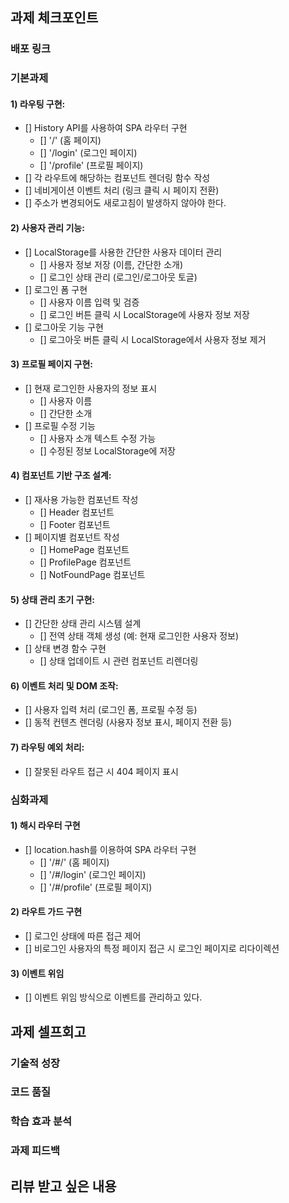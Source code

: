 ## 과제 체크포인트

### 배포 링크

<!--
배포 링크를 적어주세요
예시: https://<username>.github.io/front-5th-chapter1-1/

배포가 완료되지 않으면 과제를 통과할 수 없습니다.
배포 후에 정상 작동하는지 확인해주세요.
-->


### 기본과제

#### 1) 라우팅 구현:
- [] History API를 사용하여 SPA 라우터 구현
  - [] '/' (홈 페이지)
  - [] '/login' (로그인 페이지)
  - [] '/profile' (프로필 페이지)
- [] 각 라우트에 해당하는 컴포넌트 렌더링 함수 작성
- [] 네비게이션 이벤트 처리 (링크 클릭 시 페이지 전환)
- [] 주소가 변경되어도 새로고침이 발생하지 않아야 한다.

#### 2) 사용자 관리 기능:
- [] LocalStorage를 사용한 간단한 사용자 데이터 관리
  - [] 사용자 정보 저장 (이름, 간단한 소개)
  - [] 로그인 상태 관리 (로그인/로그아웃 토글)
- [] 로그인 폼 구현
  - [] 사용자 이름 입력 및 검증
  - [] 로그인 버튼 클릭 시 LocalStorage에 사용자 정보 저장
- [] 로그아웃 기능 구현
  - [] 로그아웃 버튼 클릭 시 LocalStorage에서 사용자 정보 제거

#### 3) 프로필 페이지 구현:
- [] 현재 로그인한 사용자의 정보 표시
  - [] 사용자 이름
  - [] 간단한 소개
- [] 프로필 수정 기능
  - [] 사용자 소개 텍스트 수정 가능
  - [] 수정된 정보 LocalStorage에 저장

#### 4) 컴포넌트 기반 구조 설계:
- [] 재사용 가능한 컴포넌트 작성
  - [] Header 컴포넌트
  - [] Footer 컴포넌트
- [] 페이지별 컴포넌트 작성
  - [] HomePage 컴포넌트
  - [] ProfilePage 컴포넌트
  - [] NotFoundPage 컴포넌트

#### 5) 상태 관리 초기 구현:
- [] 간단한 상태 관리 시스템 설계
  - [] 전역 상태 객체 생성 (예: 현재 로그인한 사용자 정보)
- [] 상태 변경 함수 구현
  - [] 상태 업데이트 시 관련 컴포넌트 리렌더링

#### 6) 이벤트 처리 및 DOM 조작:
- [] 사용자 입력 처리 (로그인 폼, 프로필 수정 등)
- [] 동적 컨텐츠 렌더링 (사용자 정보 표시, 페이지 전환 등)

#### 7) 라우팅 예외 처리:
- [] 잘못된 라우트 접근 시 404 페이지 표시

### 심화과제

#### 1) 해시 라우터 구현
- [] location.hash를 이용하여 SPA 라우터 구현
  - [] '/#/' (홈 페이지)
  - [] '/#/login' (로그인 페이지) 
  - [] '/#/profile' (프로필 페이지)
 
#### 2) 라우트 가드 구현
- [] 로그인 상태에 따른 접근 제어
- [] 비로그인 사용자의 특정 페이지 접근 시 로그인 페이지로 리다이렉션

#### 3) 이벤트 위임

- [] 이벤트 위임 방식으로 이벤트를 관리하고 있다.

## 과제 셀프회고

<!-- 과제에 대한 회고를 작성해주세요 -->

### 기술적 성장
<!-- 예시
- 새로 학습한 개념
- 기존 지식의 재발견/심화
- 구현 과정에서의 기술적 도전과 해결
-->

### 코드 품질
<!-- 예시
- 특히 만족스러운 구현
- 리팩토링이 필요한 부분
- 코드 설계 관련 고민과 결정
-->

### 학습 효과 분석
<!-- 예시
- 가장 큰 배움이 있었던 부분
- 추가 학습이 필요한 영역
- 실무 적용 가능성
-->

### 과제 피드백
<!-- 예시
- 과제에서 모호하거나 애매했던 부분
- 과제에서 좋았던 부분
-->

## 리뷰 받고 싶은 내용

<!--
피드백 받고 싶은 내용을 구체적으로 남겨주세요
모호한 요청은 피드백을 남기기 어렵습니다.

참고링크: https://chatgpt.com/share/675b6129-515c-8001-ba72-39d0fa4c7b62

모호한 질문의 예시)
- 무엇을 질문해야 할지 몰라서 코치님이 보시기에 고쳐야할것들 전반적으로 피드백 부탁드립니다.
- 코드 스타일에 대한 피드백 부탁드립니다.
- 코드 구조에 대한 피드백 부탁드립니다.
- 개념적인 오류에 대한 피드백 부탁드립니다.
- 추가 구현이 필요한 부분에 대한 피드백 부탁드립니다.

구체적인 질문의 예시)
- 파일A의 함수B와 그 안의 변수명을 보면 직관성이 떨어지는 것 같습니다. 함수와 변수 이름을 더 명확하게 지을 방법에 대해 조언해 주실 수 있나요?
- 현재 파일 단위로 코드를 분리했지만, 이번 주차 발제를 기준으로 봤을 때 모듈화나 계층화에서 부족함이 있는 것 같습니다. 특히 A와 B 부분에서 모듈화를 더 진행할지 그대로 둘지 고민하였습니다. (...구체적인 고민 사항 적기...). 코치님의 의견이 궁금합니다.
- 옵저버 패턴을 사용해 상태 관리 로직을 구현해 보려 했습니다. 제가 구현한 코드가 옵저버 패턴에 맞게 잘 구성되었는지 검토해 주시고, 보완할 부분을 제안해 주실 수 있을까요?
- 컴포넌트 A를 테스트 할 때 B와의 의존성 때문에 테스트 코드를 작성하려다 포기했습니다. A와 B의 의존성을 낮추고 테스트 가능성을 높이는 구조 개선 방안이 있을까요?
-->
